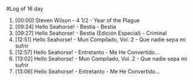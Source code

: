 #Log of 16 day

1. [00:00] Steven Wilson - 4 1/2 - Year of the Plague
1. [09:24] Hello Seahorse! - Bestia - Bestia
1. [09:27] Hello Seahorse! - Bestia (Edición Especial) - Criminal
1. [12:51] Hello Seahorse! - Mun Compilado, Vol. 2 - Que nadie sepa mi sufrir
1. [12:57] Hello Seahorse! - Entretanto - Me He Convertido...
1. [13:02] Hello Seahorse! - Mun Compilado, Vol. 2 - Que nadie sepa mi sufrir
1. [13:06] Hello Seahorse! - Entretanto - Me He Convertido...
